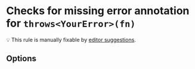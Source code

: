 # Checks for missing error annotation for `throws<YourError>(fn)`

💡 This rule is manually fixable by [editor suggestions](https://eslint.org/docs/latest/use/core-concepts#rule-suggestions).

<!-- end auto-generated rule header -->

## Options

<!-- begin auto-generated rule options list -->



<!-- end auto-generated rule options list -->
